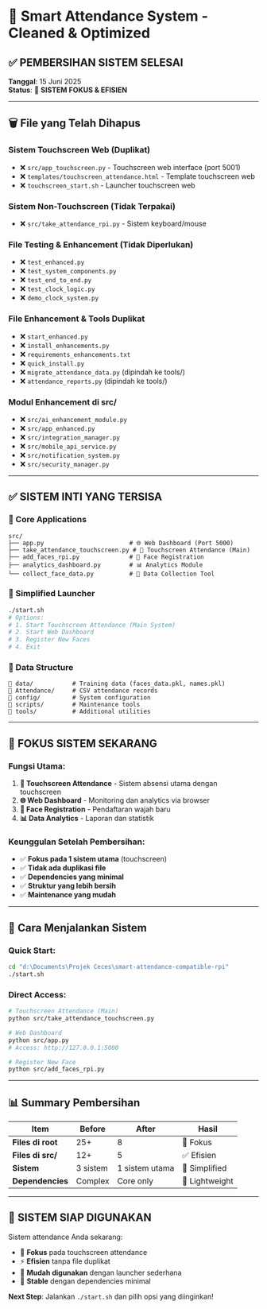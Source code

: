 # 🧹 Smart Attendance System - Cleaned & Optimized

## ✅ PEMBERSIHAN SISTEM SELESAI

**Tanggal**: 15 Juni 2025  
**Status**: 🎯 **SISTEM FOKUS & EFISIEN**

---

## 🗑️ **File yang Telah Dihapus**

### **Sistem Touchscreen Web (Duplikat)**
- ❌ `src/app_touchscreen.py` - Touchscreen web interface (port 5001)
- ❌ `templates/touchscreen_attendance.html` - Template touchscreen web
- ❌ `touchscreen_start.sh` - Launcher touchscreen web

### **Sistem Non-Touchscreen (Tidak Terpakai)**
- ❌ `src/take_attendance_rpi.py` - Sistem keyboard/mouse

### **File Testing & Enhancement (Tidak Diperlukan)**
- ❌ `test_enhanced.py`
- ❌ `test_system_components.py` 
- ❌ `test_end_to_end.py`
- ❌ `test_clock_logic.py`
- ❌ `demo_clock_system.py`

### **File Enhancement & Tools Duplikat**
- ❌ `start_enhanced.py`
- ❌ `install_enhancements.py`
- ❌ `requirements_enhancements.txt`
- ❌ `quick_install.py`
- ❌ `migrate_attendance_data.py` (dipindah ke tools/)
- ❌ `attendance_reports.py` (dipindah ke tools/)

### **Modul Enhancement di src/**
- ❌ `src/ai_enhancement_module.py`
- ❌ `src/app_enhanced.py`
- ❌ `src/integration_manager.py`
- ❌ `src/mobile_api_service.py`
- ❌ `src/notification_system.py`
- ❌ `src/security_manager.py`

---

## ✅ **SISTEM INTI YANG TERSISA**

### **🎯 Core Applications**
```
src/
├── app.py                        # 🌐 Web Dashboard (Port 5000)
├── take_attendance_touchscreen.py # 📱 Touchscreen Attendance (Main)
├── add_faces_rpi.py              # 👤 Face Registration
├── analytics_dashboard.py        # 📊 Analytics Module
└── collect_face_data.py          # 🔧 Data Collection Tool
```

### **🚀 Simplified Launcher**
```bash
./start.sh
# Options:
# 1. Start Touchscreen Attendance (Main System)
# 2. Start Web Dashboard
# 3. Register New Faces  
# 4. Exit
```

### **📁 Data Structure**
```
📂 data/           # Training data (faces_data.pkl, names.pkl)
📂 Attendance/     # CSV attendance records
📂 config/         # System configuration
📂 scripts/        # Maintenance tools
📂 tools/          # Additional utilities
```

---

## 🎯 **FOKUS SISTEM SEKARANG**

### **Fungsi Utama:**
1. **📱 Touchscreen Attendance** - Sistem absensi utama dengan touchscreen
2. **🌐 Web Dashboard** - Monitoring dan analytics via browser
3. **👤 Face Registration** - Pendaftaran wajah baru
4. **📊 Data Analytics** - Laporan dan statistik

### **Keunggulan Setelah Pembersihan:**
- ✅ **Fokus pada 1 sistem utama** (touchscreen)
- ✅ **Tidak ada duplikasi file**
- ✅ **Dependencies yang minimal**
- ✅ **Struktur yang lebih bersih**
- ✅ **Maintenance yang mudah**

---

## 🚀 **Cara Menjalankan Sistem**

### **Quick Start:**
```bash
cd "d:\Documents\Projek Ceces\smart-attendance-compatible-rpi"
./start.sh
```

### **Direct Access:**
```bash
# Touchscreen Attendance (Main)
python src/take_attendance_touchscreen.py

# Web Dashboard  
python src/app.py
# Access: http://127.0.0.1:5000

# Register New Face
python src/add_faces_rpi.py
```

---

## 📊 **Summary Pembersihan**

| Item | Before | After | Hasil |
|------|--------|-------|-------|
| **Files di root** | 25+ | 8 | 🎯 Fokus |
| **Files di src/** | 12+ | 5 | ✅ Efisien |
| **Sistem** | 3 sistem | 1 sistem utama | 🚀 Simplified |
| **Dependencies** | Complex | Core only | 💪 Lightweight |

---

## 🎉 **SISTEM SIAP DIGUNAKAN**

Sistem attendance Anda sekarang:
- 🎯 **Fokus** pada touchscreen attendance
- ⚡ **Efisien** tanpa file duplikat
- 🚀 **Mudah digunakan** dengan launcher sederhana
- 💪 **Stable** dengan dependencies minimal

**Next Step**: Jalankan `./start.sh` dan pilih opsi yang diinginkan!
